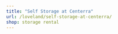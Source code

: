 ```yaml
---
title: "Self Storage at Centerra"
url: /loveland/self-storage-at-centerra/
shop: storage rental
---
```

